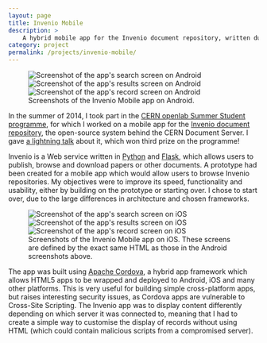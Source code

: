 ```yaml
---
layout: page
title: Invenio Mobile
description: >
    A hybrid mobile app for the Invenio document repository, written during my summer at CERN.
category: project
permalink: /projects/invenio-mobile/
---
```


<figure>
	<div class="pure-g">
		<img class="pure-u-1-3" alt="Screenshot of the app's search screen on Android" src="{{site.baseurl}}/img/projects/invenio-mobile/android/search.png">
		<img class="pure-u-1-3" alt="Screenshot of the app's results screen on Android" src="{{site.baseurl}}/img/projects/invenio-mobile/android/results.png">
		<img class="pure-u-1-3" alt="Screenshot of the app's record screen on Android" src="{{site.baseurl}}/img/projects/invenio-mobile/android/record.png">
	</div>
	<figcaption>Screenshots of the Invenio Mobile app on Android.</figcaption>
</figure>

In the summer of 2014, I took part in the [CERN openlab Summer Student programme][openlab-ss], for which I worked on a mobile app for the [Invenio document repository][invenio], the open-source system behind the CERN Document Server. I gave [a lightning talk][lightning-talk] about it, which won third prize on the programme!

Invenio is a Web service written in [Python][] and [Flask][], which allows users to publish, browse and download papers or other documents. A prototype had been created for a mobile app which would allow users to browse Invenio repositories. My objectives were to improve its speed, functionality and usability, either by building on the prototype or starting over. I chose to start over, due to the large differences in architecture and chosen frameworks.

<figure>
	<div class="pure-g">
		<img class="pure-u-1-3" alt="Screenshot of the app's search screen on iOS" src="{{site.baseurl}}/img/projects/invenio-mobile/ios/search.png">
		<img class="pure-u-1-3" alt="Screenshot of the app's results screen on iOS" src="{{site.baseurl}}/img/projects/invenio-mobile/ios/results.png">
		<img class="pure-u-1-3" alt="Screenshot of the app's record screen on iOS" src="{{site.baseurl}}/img/projects/invenio-mobile/ios/record.png">
	</div>
	<figcaption>Screenshots of the Invenio Mobile app on iOS. These screens are defined by the exact same HTML as those in the Android screenshots above.</figcaption>
</figure>

The app was built using [Apache Cordova][], a hybrid app framework which allows HTML5 apps to be wrapped and deployed to Android, iOS and many other platforms. This is very useful for building simple cross-platform apps, but raises interesting security issues, as Cordova apps are vulnerable to Cross-Site Scripting. The Invenio app was to display content differently depending on which server it was connected to, meaning that I had to create a simple way to customise the display of records without using HTML (which could contain malicious scripts from a compromised server).

[openlab-ss]: http://openlab.web.cern.ch/summer-student-programme
[invenio]: http://invenio-software.org/
[lightning-talk]: https://cds.cern.ch/record/1750935?ln=en
[Python]: https://python.org/
[Flask]: http://flask.pocoo.org/
[Apache Cordova]: https://cordova.apache.org/
